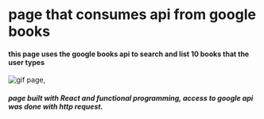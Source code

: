 # page that consumes api from google books
#### this page uses the google books api to search and list 10 books that the user types



![gif page](https://github.com/marcosdid/Application_books/blob/master/2020-07-03-22-26-28_Trim_Trim.gif),




##### page built with React and functional programming, access to google api was done with http request.
